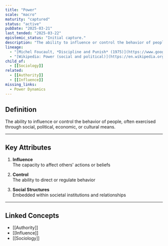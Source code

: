 ```yaml
---
title: "Power"
scale: "macro"
maturity: "captured"
status: "active"
pubDate: "2025-03-21"
last_tended: "2025-03-22"
epistemic_status: "Initial capture."
description: "The ability to influence or control the behavior of people, often exercised through social, political, economic, or cultural means."
lineage:
  - "[Michel Foucault, *Discipline and Punish* (1975)](https://www.google.com/search?q=Michel+Foucault+Discipline+and+Punish+site:books.google.com)"
  - "[Wikipedia: Power (social and political)](https://en.wikipedia.org/wiki/Power_(social_and_political))"
child_of:
  - [[Sociology]]
related:
  - [[Authority]]
  - [[Influence]]
missing_links:
  - Power Dynamics
---
```


## Definition
The ability to influence or control the behavior of people, often exercised through social, political, economic, or cultural means.

---

## Key Attributes

1. **Influence**  
   The capacity to affect others' actions or beliefs

2. **Control**  
   The ability to direct or regulate behavior

3. **Social Structures**  
   Embedded within societal institutions and relationships

---

## Linked Concepts
- [[Authority]]
- [[Influence]]
- [[Sociology]]